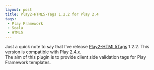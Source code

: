 ```yaml
---
layout: post
title: Play2-HTML5-Tags 1.2.2 for Play 2.4
tags:
 - Play Framework
 - Scala
 - HTML5
---
```


Just a quick note to say that I've release [Play2-HTML5Tags](https://github.com/loicdescotte/Play2-HTML5Tags) 1.2.2. This version is compatible with Play 2.4.x.  
The aim of this plugin is to provide client side validation tags for Play Framework templates.
